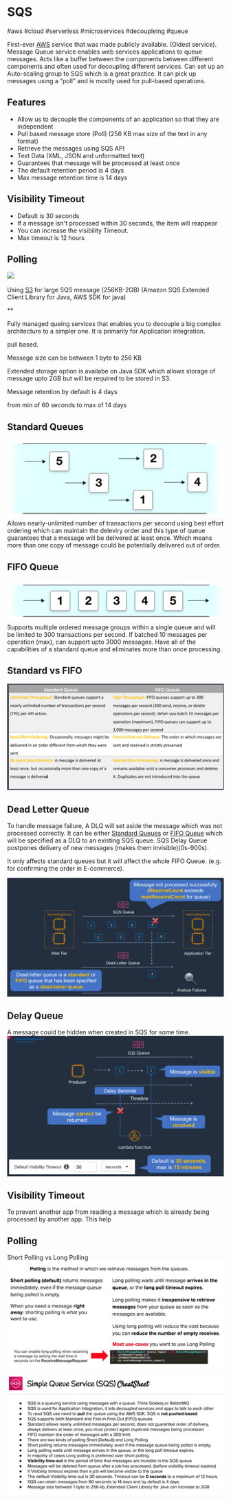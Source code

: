# SQS
#aws #cloud #serverless #microservices  #decoupleing #queue

First-ever [AWS](Cloud%20Computing/AWS/AWS.md) service that was made publicly available. (Oldest service). 
Message Queue service enables web services applications to queue messages. Acts like a buffer between the components between different components and often used for decoupling different services. Can set up an Auto-scaling group to SQS which is a great practice. It can pick up messages using a “poll” and is mostly used for pull-based operations.


## Features
-   Allow us to decouple the components of an application so that they are independent
-   Pull based message store (Poll) (256 KB max size of the text in any format)
-   Retrieve the messages using SQS API
-   Text Data (XML, JSON and unformatted text)
-   Guarantees that message will be processed at least once
-   The default retention period is 4 days
-   Max message retention time is 14 days


## Visibility Timeout
-   Default is 30 seconds
-   If a message isn't processed within 30 seconds, the item will reappear
-   You can increase the visibility Timeout.    
-   Max timeout is 12 hours    

  

## Polling  
![](https://lh3.googleusercontent.com/kX3LN5a7jK4UmacSq5znYiNFZuQL8dXL4uz-QOqbGQ_UR_aUdyJ3WCAm3NDREirE23EQX7IrfiTQWRzDBKjCvALs7qcJpaqMdEjaOKreRbHWKxe2Q8H54O4qlwSczdLOqCMbl1eYSFWGJCEUcr_Kag)



Using [S3](Cloud%20Computing/AWS/Storage/S3.md) for large SQS message (256KB-2GB) (Amazon SQS Extended Client Library for Java, AWS SDK for java)

**

Fully managed queing services that enables you to decouple a big complex architecture to a simpler one. It is primarily for Application integration.

pull based.

Messege size can be between 1 byte to 256 KB

Extended storage option is availabe on Java SDK which allows storage of message upto 2GB but will be required to be stored in S3.

Message retention by default is 4 days

from min of 60 seconds to max of 14 days


## Standard Queues
![Pasted image 20220724103848](Attachments/Pasted%20image%2020220724103848.png)
Allows nearly-unlimited number of transactions per second using best effort ordering which can maintain the deleviry order and this type of queue guarantees that a message will be delivered at least once. Which means more than one copy of message could be potentially delivered out of order.

## FIFO Queue
![Pasted image 20220724104025](Attachments/Pasted%20image%2020220724104025.png)
Supports multiple ordered message groups within a single queue and will be limited to 300 transactions per second. If batched 10 messages per operation (max), can support upto 3000 messages. Have all of the capabilities of a standard queue and eliminates more than once processing. 


## Standard vs FIFO
![](Attachments/Pasted%20image%2020230325202511.png)


## Dead Letter Queue

To handle message failure, A DLQ will set aside the message which was not processed correctly. It can be either [Standard Queues](#Standard%20Queues) or [FIFO Queue](Cloud%20Computing/AWS/Application%20Integration/SQS.md#FIFO%20Queue) which will be specified as a DLQ to an existing SQS queue.  SQS Delay Queue postpones delivery of new messages (makes them invisible)(0s-900s). 

It only affects standard queues but it will affect the whole FIFO Queue. (e.g. for confirming the order in E-commerce).

![](Attachments/Pasted%20image%2020230325202924.png)


## Delay Queue
A message could be hidden when created in SQS for some time.
![](Attachments/Pasted%20image%2020230325203014.png)


## Visibility Timeout

To prevent another app from reading a message which is already being processed by another app. This help


## Polling

Short Polling vs Long Polling
![Pasted image 20220724104406](Attachments/Pasted%20image%2020220724104406.png)





![Pasted image 20220724104428](Attachments/Pasted%20image%2020220724104428.png)